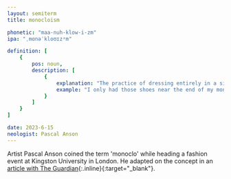 ```yaml
---
layout: semiterm
title: monocloism

phonetic: "maa-nuh-klow-i-zm"
ipa: "ˌmɑnəˈkloʊɪzᵊm"

definition: [
	{
		pos: noun,
		description: [
			{
				explanation: "The practice of dressing entirely in a single color or pattern.",
				example: "I only had those shoes near the end of my monoclo period."
			}
		]
	}
]

date: 2023-6-15
neologist: Pascal Anson
---
```


Artist Pascal Anson coined the term 'monoclo' while heading a fashion event at Kingston University in London. He adapted on the concept in an [article with The Guardian](https://www.theguardian.com/fashion/2021/oct/01/bored-of-your-wardrobe-try-wearing-one-colour-at-a-time-monoclo){:.inline}{:target="_blank"}.